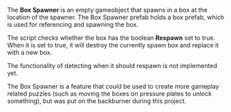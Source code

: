 The **Box Spawner** is an empty gameobject that spawns in a box at the location of the spawner. The Box Spawner prefab holds a box prefab, which is used for referencing and spawning the box. 

The script checks whether the box has the boolean **Respawn** set to true. When it is set to true, it will destroy the currently spawn box and replace it with a new box.

The functionality of detecting when it should respawn is not implemented yet.

The Box Spawner is a feature that could be used to create more gameplay related puzzles (such as moving the boxes on pressure plates to unlock something), but was put on the backburner during this project.